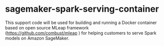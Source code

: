 # sagemaker-spark-serving-container
This support code will be used for building and running a Docker container based on open source MLeap framework (https://github.com/combust/mleap ) for helping customers to serve Spark models on Amazon SageMaker.
